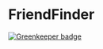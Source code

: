 # FriendFinder

[![Greenkeeper badge](https://badges.greenkeeper.io/Priscilaaris94/FriendFinder.svg)](https://greenkeeper.io/)